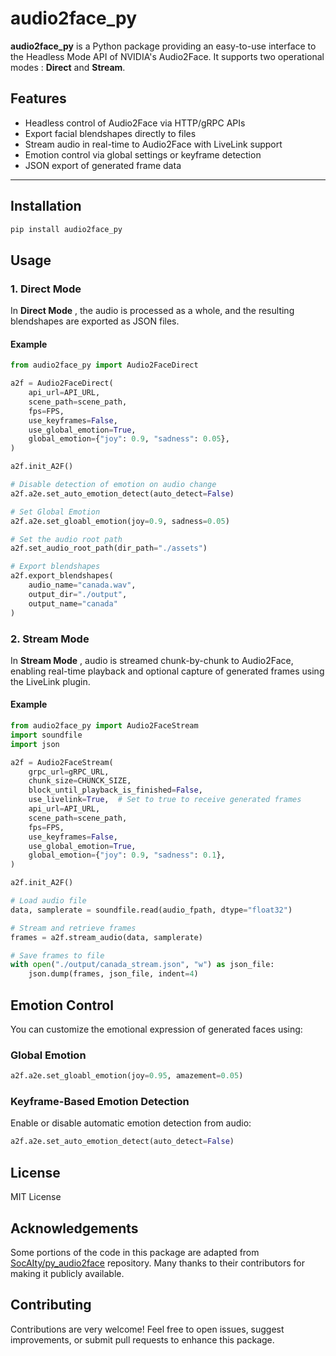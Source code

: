# audio2face_py

**audio2face_py** is a Python package providing an easy-to-use interface to the Headless Mode API of NVIDIA's Audio2Face. It supports two operational modes : **Direct** and **Stream**.

## Features

- Headless control of Audio2Face via HTTP/gRPC APIs
- Export facial blendshapes directly to files
- Stream audio in real-time to Audio2Face with LiveLink support
- Emotion control via global settings or keyframe detection
- JSON export of generated frame data

---

## Installation

```bash
pip install audio2face_py
```

## Usage

### 1. Direct Mode

In **Direct Mode** , the audio is processed as a whole, and the resulting blendshapes are exported as JSON files.

#### Example

```python
from audio2face_py import Audio2FaceDirect

a2f = Audio2FaceDirect(
    api_url=API_URL,
    scene_path=scene_path,
    fps=FPS,
    use_keyframes=False,
    use_global_emotion=True,
    global_emotion={"joy": 0.9, "sadness": 0.05},
)

a2f.init_A2F()

# Disable detection of emotion on audio change
a2f.a2e.set_auto_emotion_detect(auto_detect=False)

# Set Global Emotion
a2f.a2e.set_gloabl_emotion(joy=0.9, sadness=0.05)

# Set the audio root path
a2f.set_audio_root_path(dir_path="./assets")

# Export blendshapes
a2f.export_blendshapes(
    audio_name="canada.wav",
    output_dir="./output",
    output_name="canada"
)
```

### 2. Stream Mode

In **Stream Mode** , audio is streamed chunk-by-chunk to Audio2Face, enabling real-time playback and optional capture of generated frames using the LiveLink plugin.

#### Example

```python
from audio2face_py import Audio2FaceStream
import soundfile
import json

a2f = Audio2FaceStream(
    grpc_url=gRPC_URL,
    chunk_size=CHUNCK_SIZE,
    block_until_playback_is_finished=False,
    use_livelink=True,  # Set to true to receive generated frames
    api_url=API_URL,
    scene_path=scene_path,
    fps=FPS,
    use_keyframes=False,
    use_global_emotion=True,
    global_emotion={"joy": 0.9, "sadness": 0.1},
)

a2f.init_A2F()

# Load audio file
data, samplerate = soundfile.read(audio_fpath, dtype="float32")

# Stream and retrieve frames
frames = a2f.stream_audio(data, samplerate)

# Save frames to file
with open("./output/canada_stream.json", "w") as json_file:
    json.dump(frames, json_file, indent=4)

```

## Emotion Control

You can customize the emotional expression of generated faces using:

### Global Emotion

```python
a2f.a2e.set_gloabl_emotion(joy=0.95, amazement=0.05)

```

### Keyframe-Based Emotion Detection

Enable or disable automatic emotion detection from audio:

```python
a2f.a2e.set_auto_emotion_detect(auto_detect=False)

```

## License

MIT License

## Acknowledgements

Some portions of the code in this package are adapted from [SocAIty/py_audio2face](https://github.com/SocAIty/py_audio2face) repository. Many thanks to their contributors for making it publicly available.

## Contributing

Contributions are very welcome! Feel free to open issues, suggest improvements, or submit pull requests to enhance this package.
